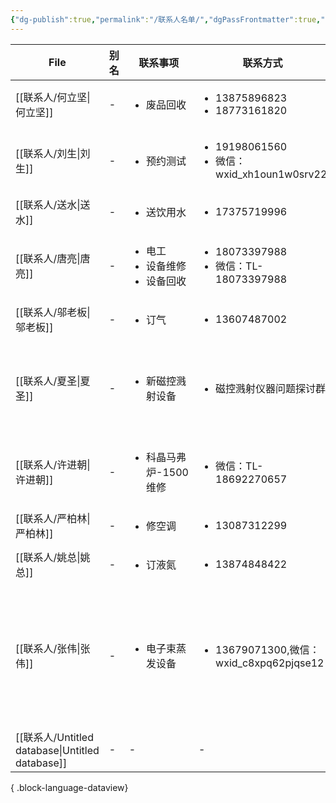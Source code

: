 ```yaml
---
{"dg-publish":true,"permalink":"/联系人名单/","dgPassFrontmatter":true,"created":"2024-08-28T16:02:20.605+08:00","updated":"2024-09-15T20:07:51.686+08:00"}
---
```


| File                                            | 别名 | 联系事项                                           | 联系方式                                                         | 所属单位                       |
| ----------------------------------------------- | -- | ---------------------------------------------- | ------------------------------------------------------------ | -------------------------- |
| [[联系人/何立坚\|何立坚]]                             | \- | <ul><li>废品回收</li></ul>                         | <ul><li>13875896823</li><li>18773161820</li></ul>            | \-                         |
| [[联系人/刘生\|刘生]]                               | \- | <ul><li>预约测试</li></ul>                         | <ul><li>19198061560</li><li>微信：wxid_xh1oun1w0srv22</li></ul> | <ul><li>科为</li></ul>       |
| [[联系人/送水\|送水]]                               | \- | <ul><li>送饮用水</li></ul>                         | <ul><li>17375719996</li></ul>                                | \-                         |
| [[联系人/唐亮\|唐亮]]                               | \- | <ul><li>电工</li><li>设备维修</li><li>设备回收</li></ul> | <ul><li>18073397988</li><li>微信：TL-18073397988</li></ul>      | \-                         |
| [[联系人/邬老板\|邬老板]]                             | \- | <ul><li>订气</li></ul>                           | <ul><li>13607487002</li></ul>                                | \-                         |
| [[联系人/夏圣\|夏圣]]                               | \- | <ul><li>新磁控溅射设备</li></ul>                      | <ul><li>磁控溅射仪器问题探讨群</li></ul>                                | <ul><li>湖南艾科威</li></ul>    |
| [[联系人/许进朝\|许进朝]]                             | \- | <ul><li>科晶马弗炉-1500维修</li></ul>                 | <ul><li>微信：TL-18692270657</li></ul>                          | <ul><li>科为</li></ul>       |
| [[联系人/严柏林\|严柏林]]                             | \- | <ul><li>修空调</li></ul>                          | <ul><li>13087312299</li></ul>                                | \-                         |
| [[联系人/姚总\|姚总]]                               | \- | <ul><li>订液氮</li></ul>                          | <ul><li>13874848422</li></ul>                                | \-                         |
| [[联系人/张伟\|张伟]]                               | \- | <ul><li>电子束蒸发设备</li></ul>                      | <ul><li>13679071300,微信：wxid_c8xpq62pjqse12</li></ul>         | <ul><li>成都兴南真科科技</li></ul> |
| [[联系人/Untitled database\|Untitled database]] | \- | \-                                             | \-                                                           | \-                         |

{ .block-language-dataview}
